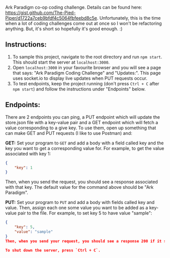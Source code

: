 Ark Paradigm co-op coding challenge. Details can be found here: https://gist.github.com/The-Pied-Piper/d1722a7ceb9bfdf4c5064fbfeebd8c5e.
Unfortunately, this is the time when a lot of coding challenges come out at once so I won't be refactoring anything. But, it's short so hopefully it's good enough. :)

## Instructions:
1. To sample this project, navigate to the root directory and run `npm start`. This should start the server at `localhost:3000`.
2. Open `localhost:3000` in your favourite browser and you will see a page that says: "Ark Paradigm Coding Challenge" and "Updates:". This page uses socket.io to display live updates when PUT requests occur.
3. To test endpoints, keep the project running (don't press `Ctrl + C` after `npm start`) and follow the instructions under "Endpoints" below.

## Endpoints:
There are 2 endpoints you can ping, a PUT endpoint which will update the store.json file with a key-value pair and a GET endpoint which will fetch a value corresponding to a give key. To use them, open up something that can make GET and PUT requests (I like to use Postman) and:

**GET:**
Set your program to `GET` and add a body with a field called key and the key you want to get a corresponding value for. For example, to get the value associated with key 1:
```json
{
    "key": 1
}
```
Then, when you send the request, you should see a response associated with that key. The default value for the command above should be "Ark Paradigm".

**PUT:**
Set your program to `PUT` and add a body with fields called key and value. Then, assign each one some value you want to be added as a key-value pair to the file. For example, to set key 5 to have value "sample":
```json
{
    "key": 5,
    "value": "sample"
}
Then, when you send your request, you should see a response 200 if it succeeded or a code 400+ with a message describing the problem. Note that this will overwrite the existing value if a key already exists. If you have the browser open to the server, you should also be able to see a message appear stating the key and value that you added.

To shut down the server, press `Ctrl + C`.
